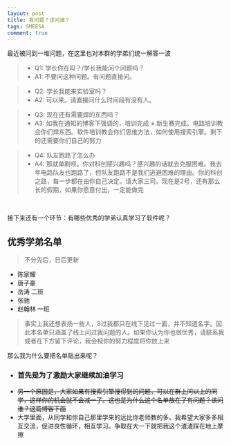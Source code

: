 ```yaml
---
layout: post
title: 有问题？该问谁？
tags: SMEESA 
comment: true
---
```


最近被问到一堆问题，在这里也对本群的学弟们统一解答一波


> - Q1: 学长你在吗？/学长我能问个问题吗？
> - A1: 不要问这种问题。有问题直接问。

> - Q2: 学长我能来实验室吗？
> - A2: 可以来。请直接问什么时间段有没有人。

> - Q3: 现在还有需要焊的东西吗？
> - A3: 如我在通知的博客下强调的，培训完成 ≠ 新生赛完成。电路培训教会你们焊东西。软件培训教会你们思维方法，如何使用搜索引擎。剩下的还需要你们自己的努力

> - Q4: 队友跑路了怎么办
> - A4: 那就单刷呗。你对科创感兴趣吗？感兴趣的话就去克服困难。我去年电路队友也跑路了，但队友跑路不是我们逃避困难的理由。你的科创之路，每一步都在由你自己决定。请大家三司。现在是2号，还有那么长的假期，如果你愿意付出，一定能做完


<br>

接下来还有一个环节：有哪些优秀的学弟认真学习了软件呢？


## 优秀学弟名单
> 不分先后，日后更新

- 陈家耀
- 唐子豪
- 岳涛 二班
- 张驰
- 赵翰林 一班


> 事实上我还想表扬一些人，8过我都只在线下见过一面，并不知道名字。因此本名单只涵盖了线上问过我问题的人。如果你认为你也很优秀，请联系我或者在下方留下评论，我会视你的努力程度将你放上来

那么我为什么要把名单贴出来呢？
- ### 首先是为了激励大家继续加油学习
- ~~另一个原因是，大家如果有搜索引擎搜得到的问题，可以在群上问以上的同学，这样你的机会就不会减一了。这也是为什么这个名单放在了有问题？该问谁？这篇博客下面~~
- 大学里面，从同学和你自己那里学来的远比你老师教的多。我希望大家多多相互交流，促进良性循环，相互学习。争取在大一下就把我这个渣渣踩在地上摩擦
